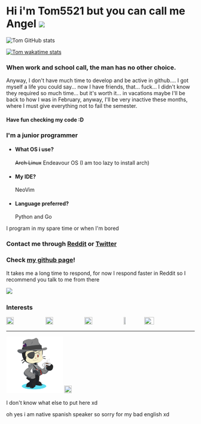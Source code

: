 # Hi i'm Tom5521 but you can call me Angel <img src="http://www.dicas-l.com.br/imagens/Neko_animated.gif" width="30" />

![Tom GitHub stats](https://github-readme-stats.vercel.app/api?username=Tom5521\&show_icons=true\&theme=dark\&include_all_commits=true\&rank_icon=github)

[![Tom wakatime stats](https://github-readme-stats.vercel.app/api/wakatime?username=@Tom5521\&theme=dark\&layout=compact)](https://github.com/anuraghazra/github-readme-stats)


### When work and school call, the man has no other choice.

Anyway, I don't have much time to develop and be active in github.... I got myself a life you could say... now I have friends, that... fuck... I didn't know they required so much time... but it's worth it... in vacations maybe I'll be back to how I was in February, anyway, I'll be very inactive these months, where I must give everything not to fail the semester.

#### Have fun checking my code :D

### I'm a junior programmer


- #### What OS i use?
    ~~Arch Linux~~ Endeavour OS (I am too lazy to install arch)
- #### My IDE?
    NeoVim
- #### Language preferred?
    Python and Go

I program in my spare time or when I'm bored



### Contact me through [Reddit](https://www.reddit.com/user/Angel_Alderete) or [Twitter](https://twitter.com/Angel_Tomas2008)

### Check [my github page](https://tom5521.github.io/)!

It takes me a long time to respond, for now I respond faster in Reddit so I recommend you talk to me from there 

![](https://komarev.com/ghpvc/?username=Tom5521&color=green&style=flat-square)

### Interests
<a href="https://www.python.org/"><img src="https://upload.wikimedia.org/wikipedia/commons/f/f8/Python_logo_and_wordmark.svg" height="20%" width="20%"></a>
<a href="https://go.dev/"><img src="https://upload.wikimedia.org/wikipedia/commons/0/05/Go_Logo_Blue.svg" height="20%" width="20%"></a>
<a href="https://archlinux.org/"><img src="https://i.postimg.cc/8zbXyg1X/1200px-Arch-Linux-logo-svg.png" height="20%" width="20%"></a>
<a href="https://kernel.org"><img src="https://upload.wikimedia.org/wikipedia/commons/a/af/Tux.png" height="10%" width="10%"></a>
<a href="https://www.gnu.org/software/bash/"><img src="https://upload.wikimedia.org/wikipedia/commons/thumb/8/82/Gnu-bash-logo.svg/1920px-Gnu-bash-logo.svg.png" height="23%" width="23%"></a>

---


<a href="https://www.youtube.com/watch?v=dQw4w9WgXcQ"><img src="https://github.com/Tom5521/Tom5521/blob/133b6f565a3ed94fa0a1feee7db68973f43a4f10/octocat-1689437268377.png" height="30%" width="30%"></a>
<a href="https://www.nyan.cat/"><img src="https://www.nyan.cat/images/Collection11-20.gif" height="10%" width="20%"></a> 



I don't know what else to put here xd


oh yes i am native spanish speaker so sorry for my bad english xd

